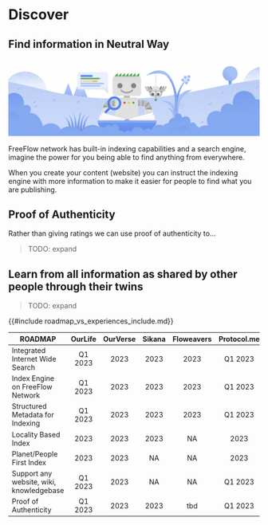 # Discover

## Find information in Neutral Way

![](img/search.png)  

FreeFlow network has built-in indexing capabilities and a search engine, imagine the power for you being able to find anything from everywhere.

When you create your content (website) you can instruct the indexing engine with more information to make it easier for people to find what you are publishing.

## Proof of Authenticity

Rather than giving ratings we can use proof of authenticity to...

> TODO: expand

## Learn from all information as shared by other people through their twins

> TODO: expand


{{#include roadmap_vs_experiences_include.md}}

| **ROADMAP**                              | OurLife | OurVerse | Sikana | Floweavers | Protocol.me |
|------------------------------------------|:-------:|:--------:|:-------:|:----------:|:-----------:|
| Integrated Internet Wide Search          | Q1 2023 | 2023     | 2023   | 2023       | Q1 2023     |
| Index Engine on FreeFlow Network         | Q1 2023 | 2023     | 2023   | 2023       | Q1 2023     |
| Structured Metadata for Indexing         | Q1 2023 | 2023     | 2023   | 2023       | Q1 2023     |
| Locality Based Index                     | 2023    | 2023     | 2023   | NA         | 2023        |
| Planet/People First Index                | 2023    | 2023     | NA     | NA         | 2023        |
| Support any website, wiki, knowledgebase | Q1 2023 | 2023     | NA     | NA         | Q1 2023     |
| Proof of Authenticity                    | Q1 2023 | 2023     | 2023   | tbd        | Q1 2023     |

